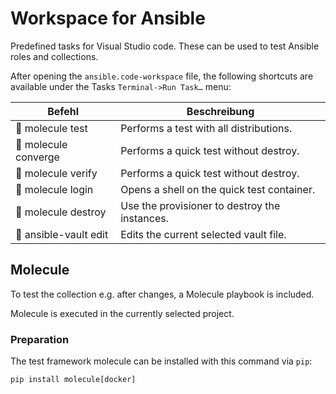 # Workspace for Ansible

Predefined tasks for Visual Studio code. These can be used to test Ansible roles and collections.

After opening the `ansible.code-workspace` file, the following shortcuts are available under the Tasks `Terminal->Run Task…` menu:

| Befehl               | Beschreibung                                  |
| -------------------- | --------------------------------------------- |
| 🧬 molecule test      | Performs a test with all distributions.       |
| 🧬 molecule converge  | Performs a quick test without destroy.        |
| 🧬 molecule verify    | Performs a quick test without destroy.        |
| 🧬 molecule login     | Opens a shell on the quick test container.    |
| 🧬 molecule destroy   | Use the provisioner to destroy the instances. |
| 🔑 ansible-vault edit | Edits the current selected vault file.        |


## Molecule

To test the collection e.g. after changes, a Molecule playbook is included.

Molecule is executed in the currently selected project.

### Preparation

The test framework molecule can be installed with this command via `pip`:
```shell
pip install molecule[docker]
```